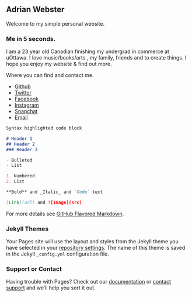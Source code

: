 ## __Adrian Webster__

Welcome to my simple personal website.

### Me in 5 seconds.
I am a 23 year old Canadian finishing my undergrad in commerce at uOttawa. 
I love music/books/arts , my family, friends and to create things.
I hope you enjoy my website & find out more.

Where you can find  and contact me.
- [Github](https://github.com/AdrianWebster)
- [Twitter](https://twitter.com/a_duub)
- [Facebook](https://www.facebook.com/adrianwebster678)
- [Instagram](https://www.instagram.com/a_duub/)
- [Snapchat](https://lh3.googleusercontent.com/Y6qGe9BaJVA6N5roI5wrwPA13Kk3L0ITMYXibgK1mlaxvkysGrNOqvZStS41ldaQVF4K_vPTpXsBDU1jb2WbrgupuwzTKUHFi5vHNmSAnCCdg6Ip18_FiVKGDKDpXI339R0rYwY_jegCJAOiIrZ1RumAXAiaTYcZAAb6WHodXNvGEc1CwjLdBCJFfKJ6zxregGM56T6VlKPfey2nq8HHBFQo8THfRjO0Zrf634Y8BS9BtQBT5bl1mFQ5eO-eKvSQzwYNBxhzEBwFCA5lEYRLFgAwzXuCNEzFtFlOVMyLf3gG050VdwQuwKgbSEruf2tycekfamEPpzfwYJGXlScOYeJjONgV3TZ2Yp8yAt5lmVBjwaG-oeamjlNbooa4afDD0vVNlkICtY_-qWmtY26u66H0SsOF9-orkEcxi4ddGIJo8k33e7-wJQdPN6UbrW6hV62dTveyK02lEblN2JQ7gemJ8-FTKdIcjm6QjRJfizJfUxI5UPi-16rhHclXX48TPOrs838NZs6XzNT4Tz_J1JxBQu-L6LGg2HcoGsYW3s8XV9dD6xMYaui75Y7F11OrUHzqT8VpIsU8lQo2MC_I4iJ5vZICQERvkg-6FYEWEgKLEtqKAqlBiAGoJ-uY7b4uk72HulpoK0TNBfIuevwZPm9HfnLtsuvx=s949-no)
- [Email](url)



```markdown
Syntax highlighted code block

# Header 1
## Header 2
### Header 3

- Bulleted
- List

1. Numbered
2. List

**Bold** and _Italic_ and `Code` text

[Link](url) and ![Image](src)
```

For more details see [GitHub Flavored Markdown](https://guides.github.com/features/mastering-markdown/).

### Jekyll Themes

Your Pages site will use the layout and styles from the Jekyll theme you have selected in your [repository settings](https://github.com/AdrianWebster/AdrianWebster.github.io/settings). The name of this theme is saved in the Jekyll `_config.yml` configuration file.

### Support or Contact

Having trouble with Pages? Check out our [documentation](https://help.github.com/categories/github-pages-basics/) or [contact support](https://github.com/contact) and we’ll help you sort it out.
